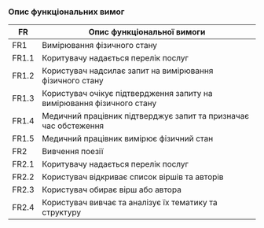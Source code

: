 ### Опис функціональних вимог

| FR    | Опис функціональної вимоги  |
|-------|---------------------------- |
| FR1   | Вимірювання фізичного стану |
| FR1.1 | Коритувачу надається перелік послуг |
| FR1.2 | Користувач надсилає запит на вимірювання фізичного стану |
| FR1.3 | Користувач очікує підтвердження запиту на вимірювання фізичного стану |
| FR1.4 | Медичний працівник підтверджує запит та призначає час обстеження |
| FR1.5 | Медичний працівник вимірює фізичний стан |
| FR2   | Вивчення поезії |
| FR2.1 | Коритувачу надається перелік послуг |
| FR2.2 | Користувач відкриває список віршів та авторів |
| FR2.3 | Користувач обирає вірш або автора |
| FR2.4 | Користувач вивчає та аналізує їх тематику та структуру |
